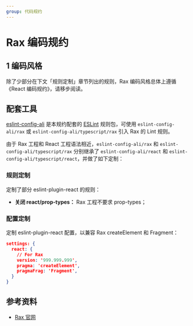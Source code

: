 ```yaml
---
group: 代码规约
---
```


# Rax 编码规约

## 1 编码风格

除了少部分在下文「规则定制」章节列出的规则，Rax 编码风格总体上遵循《React 编码规约》，请移步阅读。

## 配套工具

[eslint-config-ali](https://www.npmjs.com/package/eslint-config-ali) 是本规约配套的 [ESLint](http://eslint.org/) 规则包，可使用 `eslint-config-ali/rax` 或 `eslint-config-ali/typescript/rax` 引入 Rax 的 Lint 规则。

由于 Rax 工程和 React 工程语法相近，`eslint-config-ali/rax` 和 `eslint-config-ali/typescript/rax` 分别继承了 `eslint-config-ali/react` 和 `eslint-config-ali/typescript/react`，并做了如下定制：

### 规则定制

定制了部分 eslint-plugin-react 的规则：

- **关闭 react/prop-types：** Rax 工程不要求 prop-types；

### 配置定制

定制 eslint-plugin-react 配置，以兼容 Rax createElement 和 Fragment：

```json
settings: {
  react: {
    // For Rax
    version: '999.999.999',
    pragma: 'createElement',
    pragmaFrag: 'Fragment',
  }
}
```

## 参考资料

- [Rax 官网](https://rax.js.org/)
